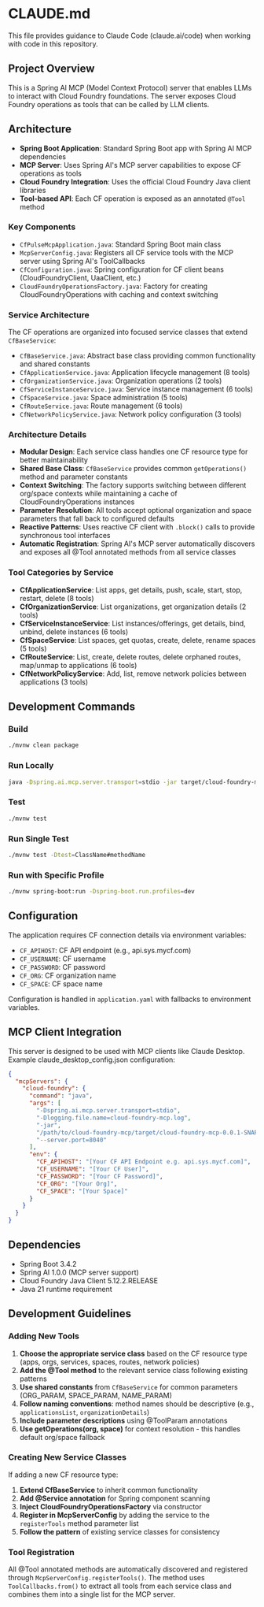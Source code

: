 # CLAUDE.md

This file provides guidance to Claude Code (claude.ai/code) when working with code in this repository.

## Project Overview

This is a Spring AI MCP (Model Context Protocol) server that enables LLMs to interact with Cloud Foundry foundations. The server exposes Cloud Foundry operations as tools that can be called by LLM clients.

## Architecture

- **Spring Boot Application**: Standard Spring Boot app with Spring AI MCP dependencies
- **MCP Server**: Uses Spring AI's MCP server capabilities to expose CF operations as tools
- **Cloud Foundry Integration**: Uses the official Cloud Foundry Java client libraries
- **Tool-based API**: Each CF operation is exposed as an annotated `@Tool` method

### Key Components

- `CfPulseMcpApplication.java`: Standard Spring Boot main class
- `McpServerConfig.java`: Registers all CF service tools with the MCP server using Spring AI's ToolCallbacks
- `CfConfiguration.java`: Spring configuration for CF client beans (CloudFoundryClient, UaaClient, etc.)
- `CloudFoundryOperationsFactory.java`: Factory for creating CloudFoundryOperations with caching and context switching

### Service Architecture

The CF operations are organized into focused service classes that extend `CfBaseService`:

- `CfBaseService.java`: Abstract base class providing common functionality and shared constants
- `CfApplicationService.java`: Application lifecycle management (8 tools)
- `CfOrganizationService.java`: Organization operations (2 tools) 
- `CfServiceInstanceService.java`: Service instance management (6 tools)
- `CfSpaceService.java`: Space administration (5 tools)
- `CfRouteService.java`: Route management (6 tools)
- `CfNetworkPolicyService.java`: Network policy configuration (3 tools)

### Architecture Details

- **Modular Design**: Each service class handles one CF resource type for better maintainability
- **Shared Base Class**: `CfBaseService` provides common `getOperations()` method and parameter constants
- **Context Switching**: The factory supports switching between different org/space contexts while maintaining a cache of CloudFoundryOperations instances
- **Parameter Resolution**: All tools accept optional organization and space parameters that fall back to configured defaults
- **Reactive Patterns**: Uses reactive CF client with `.block()` calls to provide synchronous tool interfaces
- **Automatic Registration**: Spring AI's MCP server automatically discovers and exposes all @Tool annotated methods from all service classes

### Tool Categories by Service

- **CfApplicationService**: List apps, get details, push, scale, start, stop, restart, delete (8 tools)
- **CfOrganizationService**: List organizations, get organization details (2 tools)
- **CfServiceInstanceService**: List instances/offerings, get details, bind, unbind, delete instances (6 tools)
- **CfSpaceService**: List spaces, get quotas, create, delete, rename spaces (5 tools)
- **CfRouteService**: List, create, delete routes, delete orphaned routes, map/unmap to applications (6 tools)
- **CfNetworkPolicyService**: Add, list, remove network policies between applications (3 tools)

## Development Commands

### Build
```bash
./mvnw clean package
```

### Run Locally
```bash
java -Dspring.ai.mcp.server.transport=stdio -jar target/cloud-foundry-mcp-0.0.1-SNAPSHOT.jar --server.port=8040
```

### Test
```bash
./mvnw test
```

### Run Single Test
```bash
./mvnw test -Dtest=ClassName#methodName
```

### Run with Specific Profile
```bash
./mvnw spring-boot:run -Dspring-boot.run.profiles=dev
```

## Configuration

The application requires CF connection details via environment variables:
- `CF_APIHOST`: CF API endpoint (e.g., api.sys.mycf.com)
- `CF_USERNAME`: CF username
- `CF_PASSWORD`: CF password  
- `CF_ORG`: CF organization name
- `CF_SPACE`: CF space name

Configuration is handled in `application.yaml` with fallbacks to environment variables.

## MCP Client Integration

This server is designed to be used with MCP clients like Claude Desktop. Example claude_desktop_config.json configuration:

```json
{
  "mcpServers": {
    "cloud-foundry": {
      "command": "java",
      "args": [
        "-Dspring.ai.mcp.server.transport=stdio", 
        "-Dlogging.file.name=cloud-foundry-mcp.log", 
        "-jar",
        "/path/to/cloud-foundry-mcp/target/cloud-foundry-mcp-0.0.1-SNAPSHOT.jar",
        "--server.port=8040"
      ],
      "env": {
        "CF_APIHOST": "[Your CF API Endpoint e.g. api.sys.mycf.com]",
        "CF_USERNAME": "[Your CF User]",
        "CF_PASSWORD": "[Your CF Password]",
        "CF_ORG": "[Your Org]",
        "CF_SPACE": "[Your Space]"
      }
    }
  }
}
```

## Dependencies

- Spring Boot 3.4.2
- Spring AI 1.0.0 (MCP server support)
- Cloud Foundry Java Client 5.12.2.RELEASE
- Java 21 runtime requirement

## Development Guidelines

### Adding New Tools

1. **Choose the appropriate service class** based on the CF resource type (apps, orgs, services, spaces, routes, network policies)
2. **Add the @Tool method** to the relevant service class following existing patterns
3. **Use shared constants** from `CfBaseService` for common parameters (ORG_PARAM, SPACE_PARAM, NAME_PARAM)
4. **Follow naming conventions**: method names should be descriptive (e.g., `applicationsList`, `organizationDetails`)
5. **Include parameter descriptions** using @ToolParam annotations
6. **Use getOperations(org, space)** for context resolution - this handles default org/space fallback

### Creating New Service Classes

If adding a new CF resource type:

1. **Extend CfBaseService** to inherit common functionality
2. **Add @Service annotation** for Spring component scanning
3. **Inject CloudFoundryOperationsFactory** via constructor
4. **Register in McpServerConfig** by adding the service to the `registerTools` method parameter list
5. **Follow the pattern** of existing service classes for consistency

### Tool Registration

All @Tool annotated methods are automatically discovered and registered through `McpServerConfig.registerTools()`. The method uses `ToolCallbacks.from()` to extract all tools from each service class and combines them into a single list for the MCP server.
